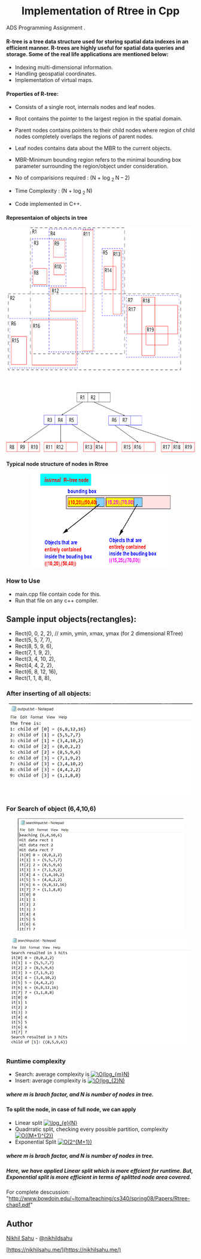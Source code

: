 <h1 align="center">Implementation of Rtree in Cpp</h1>
ADS Programming Assignment .

 ####  R-tree is a tree data structure used for storing spatial data indexes in an efficient manner. R-trees are highly useful for spatial data queries and storage. Some of the real life applications are mentioned below:
  - Indexing multi-dimensional information.
  - Handling geospatial coordinates.
  - Implementation of virtual maps.

 ####  Properties of R-tree:
  - Consists of a single root, internals nodes and leaf nodes.
  - Root contains the pointer to the largest region in the spatial domain.
  - Parent nodes contains pointers to their child nodes where region of child nodes completely overlaps the regions of parent nodes.
  - Leaf nodes contains data about the MBR to the current objects.
  - MBR-Minimum bounding region refers to the minimal bounding box parameter surrounding the region/object under consideration.

  - No of comparisions required : (N + log <sub> 2 </sub> N – 2)
  - Time Complexity : (N + log <sub> 2 </sub> N)
  - Code implemented in C++.
 
 #### Representaion of objects in tree
  <p align="center">
  <img height=600px  src="./images/exapmle1.svg" >
  </p>
  
 #### Typical node structure of nodes in Rtree
  <p align="center">
  <img height=250px width=375  src="./images/nodestructure.png" >
  </p>
  

  ### How to Use
 -  main.cpp file contain code for this.
 -  Run that file on any c++ compiler.
 ## Sample input objects(rectangles):
   - Rect(0, 0, 2, 2), // xmin, ymin, xmax, ymax (for 2 dimensional RTree)
   - Rect(5, 5, 7, 7),
   - Rect(8, 5, 9, 6),
   - Rect(7, 1, 9, 2),
   - Rect(3, 4, 10, 2),
   - Rect(4, 4, 2, 2),
   - Rect(6, 8, 12, 16),
   - Rect(1, 1, 8, 8),
 
 ### After inserting of all objects:
  <p align="center">
  <img  src="./images/insert.png" >
  </p>
  
 ### For Search of object (6,4,10,6)
  <p align="center">
  <img  src="./images/search1.png" >
  </p>
  <p align="center">
  <img  src="./images/search2.png" >
  </p>
  
  ### Runtime complexity
  - Search: average complexity is <a href="https://www.codecogs.com/eqnedit.php?latex=\O(log_{m}N)" target="_blank"><img src="https://latex.codecogs.com/gif.latex?\O(log_{m}N)" title="\O(log_{m}N)" /></a>
  - Insert: average complexity is <a href="https://www.codecogs.com/eqnedit.php?latex=\O(log_{2}N)" target="_blank"><img src="https://latex.codecogs.com/gif.latex?\O(log_{2}N)" title="\O(log_{2}N)" /></a>
   ##### where m is brach factor, and N is number of nodes in tree. 
  
  #### To split the node, in case of full node, we can apply 
   - Linear split <a href="https://www.codecogs.com/eqnedit.php?latex=\log_{e}{N}" target="_blank"><img src="https://latex.codecogs.com/gif.latex?\log_{e}{N}" title="\log_{e}{N}" /></a> 
   - Quadrratic split, checking every possible partition, complexity <a href="https://www.codecogs.com/eqnedit.php?latex=O((M&plus;1)^{2})" target="_blank"><img src="https://latex.codecogs.com/gif.latex?O((M&plus;1)^{2})" title="O((M+1)^{2})" /></a>
   - Exponential Split <a href="https://www.codecogs.com/eqnedit.php?latex=O(2^{M&plus;1})" target="_blank"><img src="https://latex.codecogs.com/gif.latex?O(2^{M&plus;1})" title="O(2^{M+1})" /></a>
   ##### where m is brach factor, and N is number of nodes in tree. 
  
  ##### Here, we have applied Linear split which is more effcient for runtime. But, Exponential split is more efficient in terms of     splitted node area covered.   
  For complete descussion: "http://www.bowdoin.edu/~ltoma/teaching/cs340/spring08/Papers/Rtree-chap1.pdf"
  

## Author

[Nikhil Sahu](https://nikhilsahu.me/) - [@nikhildsahu](https://github.com/nikhildsahu) 

[https://nikhilsahu.me/](https://nikhilsahu.me/)
